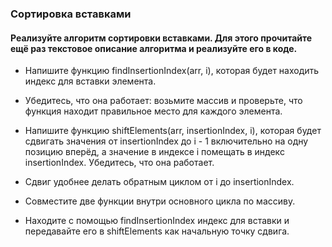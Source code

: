 ### Сортировка вставками
#### Реализуйте алгоритм сортировки вставками. Для этого прочитайте ещё раз текстовое описание алгоритма и реализуйте его в коде.

- Напишите функцию findInsertionIndex(arr, i), которая будет находить индекс для вставки элемента. 
- Убедитесь, что она работает: возьмите массив и проверьте, что функция находит правильное место для каждого элемента.
- Напишите функцию shiftElements(arr, insertionIndex, i), которая будет сдвигать значения от insertionIndex до i - 1 включительно на одну позицию вперёд, а значение в индексе i помещать в индекс insertionIndex. Убедитесь, что она работает. 

- Сдвиг удобнее делать обратным циклом от i до insertionIndex.
- Совместите две функции внутри основного цикла по массиву. 
- Находите с помощью findInsertionIndex индекс для вставки и передавайте его в shiftElements как начальную точку сдвига.